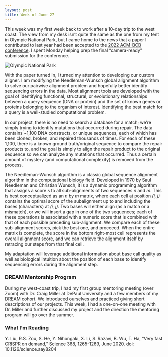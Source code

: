 ```yaml
---
layout: post
title: Week of June 27
---
```


This week was my first week back to work after a 10-day trip to the west coast. The view from my desk isn’t quite the same as the one from my tent in Olympic National Park, but I came home to the news that a paper I contributed to last year had been accepted to the [2022 ACM-BCB conference](https://acm-bcb.org/2022/index.php). I spent Monday helping prep the final “camera-ready” submission for the conference.

![Olympic National Park](/images/campsite.png)

With the paper turned in, I turned my attention to developing our custom aligner. I am modifying the Needleman-Wunsch global alignment algorithm to solve our pairwise alignment problem and hopefully better identify sequencing errors in the data. Most alignment tools are developed with the goal of identifying functional, structural, or evolutionary relationships between a query sequence (DNA or protein) and the set of known genes or proteins belonging to the organism of interest. Identifying the best match for a query is a well-studied computational problem. 

In our project, there is no need to search a database for a match; we’re simply trying to identify mutations that occurred during repair. The data contains ~1,100 DNA constructs, or unique sequences, each of which has been cloned, broken, and repaired thousands of times. For each of these 1,100, there is a known ground truth/original sequence to compare the repair products to, and the goal is simply to align the repair product to the original sequence so we can analyze any mutations that occurred. Thus a certain amount of mystery (and computational complexity) is removed from the process.

The Needleman-Wunsch algorithm is a classic global sequence alignment algorithm in the computational biology field. Developed in 1970 by Saul Needleman and Christian Wunsch, it is a dynamic programming algorithm that assigns a score *s* to all sub-alignments of two sequences *n* and *m*. This is best conceptualized as an *n* by *m* matrix, where each cell at position *(i, j)* contains the optimal score of the subalignment up to and including the bases (characters) at *(i, j)*. Two bases will either align (as a match or a mismatch), or we will insert a gap in one of the two sequences; each of these operations is associated with a numeric score that is combined with that of each possible preceding sub-alignment. We compare each of these sub-alignment scores, pick the best one, and proceeed. When the entire matrix is complete, the score in the bottom right-most cell represents the overall alignment score, and we can retrieve the alignment itself by retracing our steps from that final cell.

My adaptation will leverage additional information about base call quality as well as biological intuition about the position of each base to identify sequencing errors during the alignment step. 
 
### DREAM Mentorship Program
During my west-coast trip, I had my first group mentoring meeting (over Zoom) with Dr. Craig Miller at DePaul University and a few members of my DREAM cohort. We introduced ourselves and practiced giving short descriptions of our projects. This week, I had a one-on-one meeting with Dr. Miller and further discussed my project and the direction the mentoring program will go over the summer.

### What I’m Reading
Y. Liu, R.S. Zou, S. He, Y. Nihongaki, X. Li, S. Razavi, B. Wu, T. Ha, “Very fast CRISPR on demand,” Science 368, 1265-1269, June 2020. doi: 10.1126/science.aay8204

